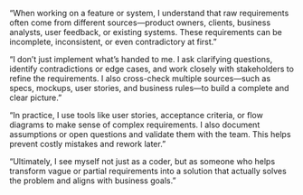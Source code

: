 “When working on a feature or system, I understand that raw requirements often come from different sources—product owners, clients, business analysts, user feedback, or existing systems. These requirements can be incomplete, inconsistent, or even contradictory at first.”

“I don’t just implement what’s handed to me. I ask clarifying questions, identify contradictions or edge cases, and work closely with stakeholders to refine the requirements. I also cross-check multiple sources—such as specs, mockups, user stories, and business rules—to build a complete and clear picture.”

“In practice, I use tools like user stories, acceptance criteria, or flow diagrams to make sense of complex requirements. I also document assumptions or open questions and validate them with the team. This helps prevent costly mistakes and rework later.”

“Ultimately, I see myself not just as a coder, but as someone who helps transform vague or partial requirements into a solution that actually solves the problem and aligns with business goals.”
